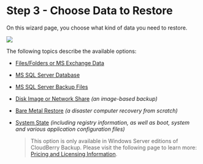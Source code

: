 # Step 3 - Choose Data to Restore

On this wizard page, you choose what kind of data you need to restore.

![](https://github.com/robertzakiev/gitbook/tree/703d9f96af3546d5a85e17cd24df8e3834d130e4/assets/choose-data-to-restore-2.png)

The following topics describe the available options:

* [Files/Folders or MS Exchange Data](3.1-restore-filesfolders-or-ms-exchange-data/)
* [MS SQL Server Database](3.2-restore-ms-sql-server-database/)
* [MS SQL Server Backup Files](3.3-restore-ms-sql-server-backup-files/)
* [Disk Image or Network Share](3.4-restore-a-disk-image-or-network-share/) _\(an image-based backup\)_
* [Bare Metal Restore]() _\(a disaster computer recovery from scratch\)_
* [System State](3.6-restore-system-state-data/) _\(including registry information, as well as boot, system and various application configuration files\)_

  > This option is only available in Windows Server editions of CloudBerry Backup. Please visit the following page to learn more: [Pricing and Licensing Information](https://www.cloudberrylab.com/managed-backup/pricing.aspx).

